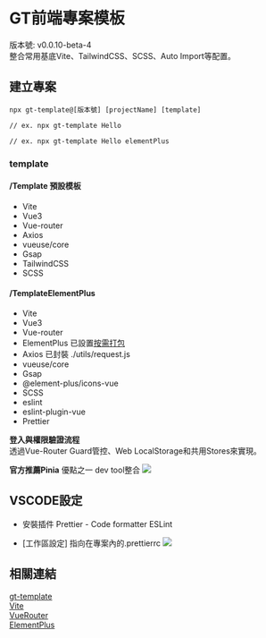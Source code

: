 # GT前端專案模板
版本號: v0.0.10-beta-4      
整合常用基底Vite、TailwindCSS、SCSS、Auto Import等配置。     


## 建立專案
```shell=
npx gt-template@[版本號] [projectName] [template]

// ex. npx gt-template Hello 

// ex. npx gt-template Hello elementPlus
```
### template
#### /Template 預設模板
- Vite
- Vue3
- Vue-router
- Axios
- vueuse/core
- Gsap
- TailwindCSS
- SCSS

#### /TemplateElementPlus 
- Vite
- Vue3
- Vue-router
- ElementPlus
    已設置[按需打包](https://element-plus.org/zh-CN/guide/quickstart.html#%E6%8C%89%E9%9C%80%E5%AF%BC%E5%85%A5)
- Axios 
    已封裝 ./utils/request.js
- vueuse/core
- Gsap
- @element-plus/icons-vue
- SCSS
- eslint
- eslint-plugin-vue
- Prettier

**登入與權限驗證流程**      
透過Vue-Router Guard管控、Web LocalStorage和共用Stores來實現。


**官方推薦Pinia**
優點之一 dev tool整合
![](https://i.imgur.com/uWnUGKd.png)

## VSCODE設定

- 安裝插件
Prettier - Code formatter
ESLint

- \[工作區設定\] 指向在專案內的.prettierrc
![](https://i.imgur.com/UAZxPoP.png)


## 相關連結
[gt-template](https://www.npmjs.com/package/gt-template)      
[Vite](https://cn.vitejs.dev/)     
[VueRouter](https://router.vuejs.org/)     
[ElementPlus](https://element-plus.org/zh-CN/)      


